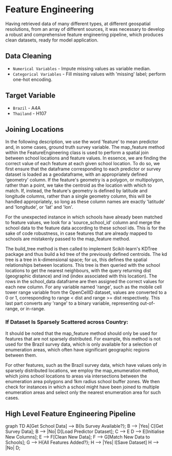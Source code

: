 <!-- load mermaid -->

<script src="https://cdn.jsdelivr.net/npm/mermaid/dist/mermaid.min.js"></script>

<script>

mermaid.initialize({startOnLoad:true});

mermaidAPI.initialize({

securityLevel: 'loose'

});

</script>

# Feature Engineering

Having retrieved data of many different types, at different geospatial resolutions, from an array of different sources, it was necessary to develop a robust and comprehensive feature engineering pipeline, which produces clean datasets, ready for model application.

## Data Cleaning

* `Numerical Variables` - Impute missing values as variable median.
* `Categorical Variables` - Fill missing values with 'missing' label; perform one-hot encoding.

## Target Variable

* `Brazil` - A4A
* `Thailand` - H107

## Joining Locations

In the following description, we use the word 'feature' to mean predictor and, in some cases, ground truth survey variable. The map_feature method within the FeatureEngineering class is used to perform a spatial join between school locations and feature values. In essence, we are finding the correct value of each feature at each given school location. To do so, we first ensure that the dataframe corresponding to each predictor or survey dataset is loaded as a geodataframe, with an appropriately defined 'geometry' column. If the feature's geometry is a polygon, or multipolygon, rather than a point, we take the centroid as the location with which to match. If, instead, the feature's geometry is defined by latitude and longitude columns, rather than a single geometry column, this will be handled appropriately, so long as these column names are exactly 'latitude' and 'longitude', or 'lat' and 'lon'.

For the unexpected instance in which schools have already been matched to feature values, we look for a 'source_school_id' column and merge the school data to the feature data according to these school ids. This is for the sake of code robustness, in case features that are already mapped to schools are mistakenly passed to the map_feature method.

The build_tree method is then called to implement Scikit-learn's KDTree package and thus build a kd tree of the previously defined centroids. The kd tree is a tree in k-dimensional space; for us, this defines the spatial relationships between locations. This tree is then queried with the school locations to get the nearest neighbours, with the query returning dist (geographic distance) and ind (index associated with this location). The rows in the school_data dataframe are then assigned the correct values for each new column. For any variable named 'range', such as the mobile cell tower range variable from the OpenCellID dataset, values are converted to a 0 or 1, corresponding to range < dist and range >= dist respectively. This last part converts any 'range' to a binary variable, representing out-of-range, or in-range.

### If Dataset Is Sparsely Scattered across Country:
It should be noted that the map_feature method should only be used for features that are not sparsely distributed. For example, this method is not used for the Brazil survey data, which is only available for a selection of enumeration areas, which often have significant geographic regions between them.

For other features, such as the Brazil survey data, which have values only in sparsely distributed locations, we employ the map_enumeration method, which joins school locations to areas via intersections between the enumeration area polygons and 1km radius school buffer zones. We then check for instances in which a school might have been joined to multiple enumeration areas and select only the nearest enumeration area for such cases.

## High Level Feature Engineering Pipeline 

<div class='mermaid'>
graph TD
  A[Get School Data] --> B{Is Survey Available?};
  B --> |Yes| C[Get Survey Data];
  B --> |No| D[Load Predictor Dataset];
  C --> E
  D --> E[Initialise New Columns];
  E --> F[Clean New Data];
  F --> G[Match New Data to Schools];
  G --> H{All Features Added?};
  H --> |Yes| I[Save Dataset]
  H --> |No| D;
</div>


